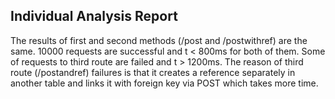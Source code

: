 ## Individual Analysis Report


The results of first and second methods (/post and /postwithref) are the same. 10000 requests are successful and t < 800ms for both of them. Some of requests to third route are failed and t > 1200ms. The reason of third route (/postandref) failures is that it creates a reference separately in another table and links it with foreign key via POST which takes more time.